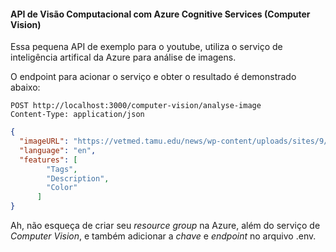 #### API de Visão Computacional com Azure Cognitive Services (Computer Vision)

Essa pequena API de exemplo para o youtube, utiliza o serviço de inteligência artifical
da Azure para análise de imagens.

O endpoint para acionar o serviço e obter o resultado é demonstrado abaixo:

```
POST http://localhost:3000/computer-vision/analyse-image
Content-Type: application/json
```

```json
{
  "imageURL": "https://vetmed.tamu.edu/news/wp-content/uploads/sites/9/2021/11/Turtle-brumation-pet-talk-1024x767.jpeg",
  "language": "en",
  "features": [
        "Tags",
        "Description",
        "Color"
      ]
}
```

Ah, não esqueça de criar seu _resource group_ na Azure, além do serviço de _Computer Vision_, e também adicionar a _chave_ e _endpoint_ no arquivo .env.
